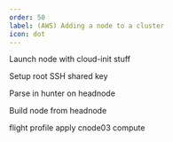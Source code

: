 ```yaml
---
order: 50
label: (AWS) Adding a node to a cluster
icon: dot
---
```



Launch node with cloud-init stuff

Setup root SSH shared key

Parse in hunter on headnode

Build node from headnode

flight profile apply cnode03 compute
